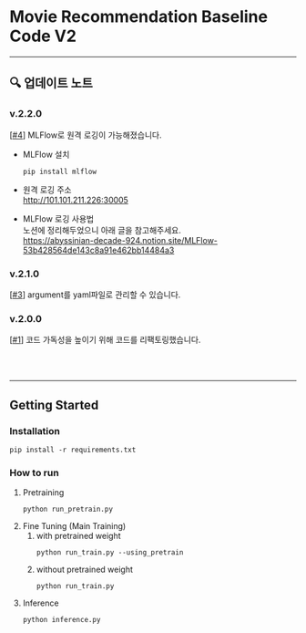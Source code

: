 # Movie Recommendation Baseline Code V2
---
## 🔍 업데이트 노트
### v.2.2.0
[[#4](https://github.com/boostcampaitech3/level2-movie-recommendation-level2-recsys-05/pull/4)] MLFlow로 원격 로깅이 가능해졌습니다.

- MLFlow 설치  
   ```
   pip install mlflow
   ```

- 원격 로깅 주소   
http://101.101.211.226:30005

- MLFlow 로깅 사용법   
노션에 정리해두었으니 아래 글을 참고해주세요.   
https://abyssinian-decade-924.notion.site/MLFlow-53b428564de143c8a91e462bb14484a3


### **v.2.1.0**
[[#3](https://github.com/boostcampaitech3/level2-movie-recommendation-level2-recsys-05/pull/3)]
argument를 yaml파일로 관리할 수 있습니다.


### **v.2.0.0**
[[#1](https://github.com/boostcampaitech3/level2-movie-recommendation-level2-recsys-05/pull/1)] 코드 가독성을 높이기 위해 코드를 리팩토링했습니다. 


<br></br>

--- 
## Getting Started
### Installation

```
pip install -r requirements.txt
```

### How to run

1. Pretraining
   ```
   python run_pretrain.py
   ```
2. Fine Tuning (Main Training)
   1. with pretrained weight
      ```
      python run_train.py --using_pretrain
      ```
   2. without pretrained weight
      ```
      python run_train.py
      ```
3. Inference
   ```
   python inference.py
   ```
